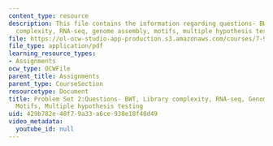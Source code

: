 ```yaml
---
content_type: resource
description: This file contains the information regarding questions- BWT, library
  complexity, RNA-seq, genome assembly, motifs, multiple hypothesis testing.
file: https://ol-ocw-studio-app-production.s3.amazonaws.com/courses/7-91j-foundations-of-computational-and-systems-biology-spring-2014/429b782e48f79a33a6ce938e18f40d49_MIT7_91JS14_pset2_ques.pdf
file_type: application/pdf
learning_resource_types:
- Assignments
ocw_type: OCWFile
parent_title: Assignments
parent_type: CourseSection
resourcetype: Document
title: Problem Set 2:Questions- BWT, Library complexity, RNA-seq, Genome assembly,
  Motifs, Multiple hypothesis testing
uid: 429b782e-48f7-9a33-a6ce-938e18f40d49
video_metadata:
  youtube_id: null
---
```

